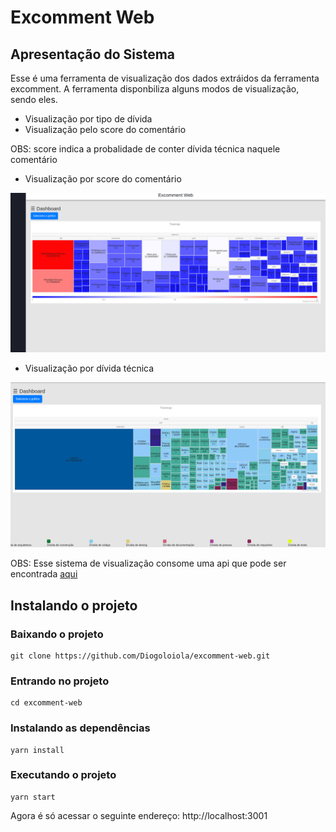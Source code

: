 # Excomment Web

## Apresentação do Sistema

Esse é uma ferramenta de visualização dos dados extráidos da ferramenta excomment. A ferramenta disponbiliza alguns modos de visualização, sendo eles.

* Visualização por tipo de dívida
* Visualização pelo score do comentário

OBS: score indica a probalidade de conter dívida técnica naquele comentário

* Visualização por score do comentário

<img src="images/image1.png"/>

* Visualização por dívida técnica

<img src="images/image2.png"/>

OBS: Esse sistema de visualização consome uma api que pode ser encontrada <a href="https://github.com/Diogoloiola/api_excomment">aqui</a>

## Instalando o projeto

### Baixando o projeto

    git clone https://github.com/Diogoloiola/excomment-web.git

### Entrando no projeto

    cd excomment-web

### Instalando as dependências

    yarn install

### Executando o projeto
   
    yarn start

Agora é só acessar o seguinte endereço: http://localhost:3001